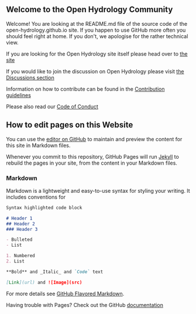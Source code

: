 ## Welcome to the Open Hydrology Community

Welcome! You are looking at the README.md file of the source code of the open-hydrology.github.io site. If you happen to use GitHub more often you should feel right at home. If you don't, we apologise for the rather technical view.

If you are looking for the Open Hydrology site itself please head over to [the site](https://open-hydrology.github.io/)

If you would like to join the discussion on Open Hydrology please visit [the Discussions section](https://github.com/open-hydrology/open-hydrology.github.io/discussions)

Information on how to contribute can be found in the [Contribution guidelines](CONTRIBUTING.MD)

Please also read our [Code of Conduct](CODE_OF_CONDUCT.md)

## How to edit pages on this Website

You can use the [editor on GitHub](https://github.com/Open-Hydrology/Open-Hydrology.github.io/edit/main/README.md) to maintain and preview the content for this site in Markdown files.

Whenever you commit to this repository, GitHub Pages will run [Jekyll](https://jekyllrb.com/) to rebuild the pages in your site, from the content in your Markdown files.

### Markdown

Markdown is a lightweight and easy-to-use syntax for styling your writing. It includes conventions for

```markdown
Syntax highlighted code block

# Header 1
## Header 2
### Header 3

- Bulleted
- List

1. Numbered
2. List

**Bold** and _Italic_ and `Code` text

[Link](url) and ![Image](src)
```

For more details see [GitHub Flavored Markdown](https://guides.github.com/features/mastering-markdown/).

Having trouble with Pages? Check out the GitHub [documentation](https://docs.github.com/categories/github-pages-basics/)
